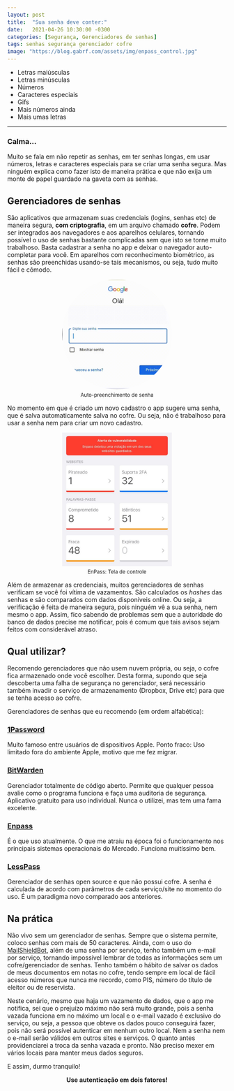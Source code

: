 ```yaml
---
layout: post
title:  "Sua senha deve conter:"
date:   2021-04-26 10:30:00 -0300
categories: [Segurança, Gerenciadores de senhas]
tags: senhas segurança gerenciador cofre
image: "https://blog.gabrf.com/assets/img/enpass_control.jpg"
---
```

- Letras maiúsculas
- Letras minúsculas
- Números
- Caracteres especiais
- Gifs
- Mais números ainda
- Mais umas letras

---

### Calma...

Muito se fala em não repetir as senhas, em ter senhas longas, em usar números, letras e caracteres especiais para se criar uma senha segura. Mas ninguém explica como fazer isto de maneira prática e que não exija um monte de papel guardado na gaveta com as senhas.

## Gerenciadores de senhas 

São aplicativos que armazenam suas credenciais (logins, senhas etc) de maneira segura, **com criptografia**, em um arquivo chamado **cofre**. Podem ser integrados aos navegadores e aos aparelhos celulares, tornando possível o uso de senhas bastante complicadas sem que isto se torne muito trabalhoso. Basta cadastrar a senha no app e deixar o navegador auto-completar para você. Em aparelhos com reconhecimento biométrico, as senhas são preenchidas usando-se tais mecanismos, ou seja, tudo muito fácil e cômodo.

<center>
<img src="/assets/img/enpass_usage.gif" alt="Auto-preenchimento de senha" style="width:50%; border-radius:50%"> 
<br><small>Auto-preenchimento de senha</small>
</center>

No momento em que é criado um novo cadastro o app sugere uma senha, que é salva automaticamente salva no cofre. Ou seja, não é trabalhoso para usar a senha nem para criar um novo cadastro.

<center>
<img src="/assets/img/enpass_control.jpg" alt="EnPass: Tela de controle" style="width:50%"> 
<br><small>EnPass: Tela de controle</small>
</center>

Além de armazenar as credenciais, muitos gerenciadores de senhas verificam se você foi vítima de vazamentos. São calculados os *hashes* das senhas e são comparados com dados disponíveis online. Ou seja, a verificação é feita de maneira segura, pois ninguém vê a sua senha, nem mesmo o app. Assim, fico sabendo de problemas sem que a autoridade do banco de dados precise me notificar, pois é comum que tais avisos sejam feitos com considerável atraso.

## Qual utilizar?

Recomendo gerenciadores que não usem nuvem própria, ou seja, o cofre fica armazenado onde você escolher. Desta forma, supondo que seja descoberta uma falha de segurança no gerenciador, será necessário também invadir o serviço de armazenamento (Dropbox, Drive etc) para que se tenha acesso ao cofre.

Gerenciadores de senhas que eu recomendo (em ordem alfabética):

### [1Password](https://1password.com/pt/)
Muito famoso entre usuários de dispositivos Apple.
Ponto fraco: Uso limitado fora do ambiente Apple, motivo que me fez migrar.

### [BitWarden](https://bitwarden.com/)
Gerenciador totalmente de código aberto. Permite que qualquer pessoa avalie como o programa funciona e faça uma auditoria de segurança.
Aplicativo gratuito para uso individual. Nunca o utilizei, mas tem uma fama excelente.

### [Enpass](https://www.enpass.io/)
É o que uso atualmente. O que me atraiu na época foi o funcionamento nos principais sistemas operacionais do Mercado. Funciona muitíssimo bem. 

### [LessPass](https://lesspass.com/)
Gerenciador de senhas open source e que não possui cofre. A senha é calculada de acordo com parâmetros de cada serviço/site no momento do uso. É um paradigma novo comparado aos anteriores.

## Na prática

Não vivo sem um gerenciador de senhas. Sempre que o sistema permite, coloco senhas com mais de 50 caracteres. Ainda, com o uso do [MailShieldBot](https://mailshield.xyz), além de uma senha por serviço, tenho também um e-mail por serviço, tornando impossível lembrar de todas as informações sem um cofre/gerenciador de senhas. Tenho também o hábito de salvar os dados de meus documentos em notas no cofre, tendo sempre em local de fácil acesso números que nunca me recordo, como PIS, número do título de eleitor ou de reservista. 

Neste cenário, mesmo que haja um vazamento de dados, que o app me notifica, sei que o prejuízo máximo não será muito grande, pois a senha vazada funciona em no máximo um local e o e-mail vazado é exclusivo do serviço, ou seja, a pessoa que obteve os dados pouco conseguirá fazer, pois não será possível autenticar em nenhum outro local. Nem a senha nem o e-mail serão válidos em outros sites e serviços. O quanto antes providenciarei a troca da senha vazada e pronto. Não preciso mexer em vários locais para manter meus dados seguros. 

E assim, durmo tranquilo!

<center><b>Use autenticação em dois fatores!</b></center>
